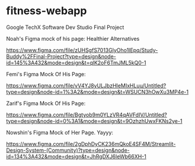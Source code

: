 # fitness-webapp

Google TechX Software Dev Studio Final Project

Noah's Figma mock of his page: Healthier Alternatives

https://www.figma.com/file/zUHSgfS7013GlyOho1IEpq/Study-Buddy%2FFinal-Project?type=design&node-id=145%3A432&mode=design&t=qlK2oF6TmJML5kQ0-1

Femi's Figma Mock Of His Page:

https://www.figma.com/file/vV4YJ8yULJbzHIeMIxHLuu/Untitled?type=design&node-id=1%3A2&mode=design&t=WSUCN3hOwXu3MP4e-1

Zarif's Figma Mock Of His Page:

https://www.figma.com/file/Bgtyob9m0YLzVR4qAVFdIV/Untitled?type=design&node-id=0%3A1&mode=design&t=9OzhzhUwxFKNs2ye-1

Nowshin's Figma Mock of Her Page. Yayyy:

https://www.figma.com/file/2gDphDyCK236mQkoE4SF4M/Streamlit-Design-System-(Community)?type=design&node-id=134%3A432&mode=design&t=JhRgDXJ6leWb66XH-1
